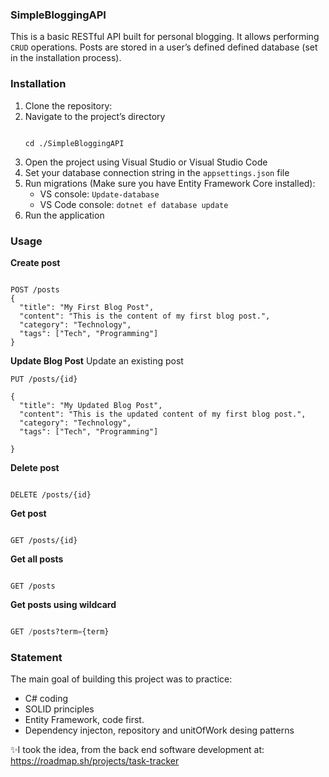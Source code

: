 ### SimpleBloggingAPI

This is a basic RESTful API built for personal blogging. It allows performing `CRUD` operations. Posts are stored in a user’s defined defined database (set in the installation process).

### Installation

1. Clone the repository: 
2. Navigate to the project’s directory
   ```
   
   cd ./SimpleBloggingAPI
   
   ``` 
4. Open the project using Visual Studio or Visual Studio Code
5. Set your database connection string in the `appsettings.json` file
6. Run migrations (Make sure you have Entity Framework Core installed):
    - VS console: `Update-database`
    - VS Code console: `dotnet ef database update`
7. Run the application

### Usage

**Create post**
```

POST /posts
{
  "title": "My First Blog Post",
  "content": "This is the content of my first blog post.",
  "category": "Technology",
  "tags": ["Tech", "Programming"]
}
```

**Update Blog Post**
Update an existing  post
```
PUT /posts/{id}

{
  "title": "My Updated Blog Post",
  "content": "This is the updated content of my first blog post.",
  "category": "Technology",
  "tags": ["Tech", "Programming"]

}
```

**Delete post**
```

DELETE /posts/{id}
```

**Get post**
```

GET /posts/{id}
```

**Get all posts**
```

GET /posts
```

**Get posts using wildcard**
```sql

GET /posts?term={term}
```
### Statement

The main goal of building this project was to practice:
- C# coding
- SOLID principles
- Entity Framework, code first.
- Dependency injecton, repository and unitOfWork desing patterns

✨I took the idea, from the back end software development at: https://roadmap.sh/projects/task-tracker

